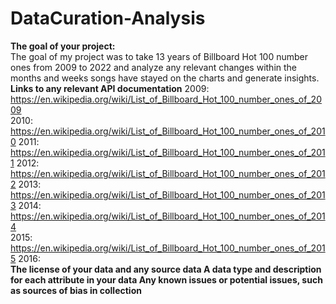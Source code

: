 # DataCuration-Analysis
**The goal of your project:**                                                                 
The goal of my project was to take 13 years of Billboard Hot 100 number ones from 2009 to 2022 and analyze any relevant changes within the months and weeks songs have stayed on the charts and generate insights.                                                                  
**Links to any relevant API documentation**                                                   2009: https://en.wikipedia.org/wiki/List_of_Billboard_Hot_100_number_ones_of_2009            
2010: https://en.wikipedia.org/wiki/List_of_Billboard_Hot_100_number_ones_of_2010             2011: https://en.wikipedia.org/wiki/List_of_Billboard_Hot_100_number_ones_of_2011             2012: https://en.wikipedia.org/wiki/List_of_Billboard_Hot_100_number_ones_of_2012             2013: https://en.wikipedia.org/wiki/List_of_Billboard_Hot_100_number_ones_of_2013             2014: https://en.wikipedia.org/wiki/List_of_Billboard_Hot_100_number_ones_of_2014            
2015: https://en.wikipedia.org/wiki/List_of_Billboard_Hot_100_number_ones_of_2015             2016:  
**The license of your data and any source data
**A data type and description for each attribute in your data**
**Any known issues or potential issues, such as sources of bias in collection****
